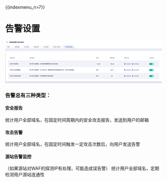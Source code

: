 {{indexmenu_n>7}}

# 告警设置

![waf67.png](/images/opintro/waf67.png)

### 告警总有三种类型：

#### 安全报告

统计用户全部域名，在固定时间周期内的安全攻击报告，发送到用户的邮箱

#### 攻击告警

统计用户全部域名，在固定时间触发一定攻击次数后，向用户发送告警

#### 源站告警监控

（如果源站对WAF的探测IP有处理，可能造成误告警） 统计用户全部域名，定期检测用户源站连通性

